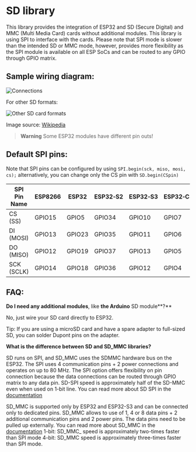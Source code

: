 # SD library

This library provides the integration of ESP32 and SD (Secure Digital) and MMC (Multi Media Card) cards without additional modules. This library is using SPI to interface with the cards. Please note that SPI mode is slower than the intended SD or MMC mode, however, provides more flexibility as the SPI module is available on all ESP SoCs and can be routed to any GPIO through GPIO matrix.

## Sample wiring diagram:

![Connections](http://i.imgur.com/4CoXOuR.png)

For other SD formats:

![Other SD card formats](https://upload.wikimedia.org/wikipedia/commons/thumb/a/ab/MMC-SD-miniSD-microSD-Color-Numbers-Names.gif/330px-MMC-SD-miniSD-microSD-Color-Numbers-Names.gif)

Image source: [Wikipedia](https://upload.wikimedia.org/wikipedia/commons/thumb/a/ab/MMC-SD-miniSD-microSD-Color-Numbers-Names.gif/330px-MMC-SD-miniSD-microSD-Color-Numbers-Names.gif)

> **Warning**
Some ESP32 modules have different pin outs!

## Default SPI pins:
Note that SPI pins can be configured by using `SPI.begin(sck, miso, mosi, cs);` alternatively, you can change only the CS pin with `SD.begin(CSpin)`

| SPI Pin Name | ESP8266 | ESP32 | ESP32‑S2 | ESP32‑S3 | ESP32‑C3 | ESP32‑C6 | ESP32‑H2 |
|--------------|---------|-------|----------|----------|----------|----------|----------|
| CS (SS)      | GPIO15  | GPIO5 | GPIO34   | GPIO10   | GPIO7    | GPIO18   | GPIO0    |
| DI (MOSI)    | GPIO13  | GPIO23| GPIO35   | GPIO11   | GPIO6    | GPIO19   | GPIO25    |
| DO (MISO)    | GPIO12  | GPIO19| GPIO37   | GPIO13   | GPIO5    | GPIO20   | GPIO11    |
| SCK (SCLK)   | GPIO14  | GPIO18| GPIO36   | GPIO12   | GPIO4    | GPIO21   | GPIO10    |

## FAQ:

**Do I need any additional modules**, like **the **Arduino**** SD module**?**

No, just wire your SD card directly to ESP32.

Tip: If you are using a microSD card and have a spare adapter to full-sized SD, you can solder Dupont pins on the adapter.


**What is the difference between SD and SD_MMC libraries?**

SD runs on SPI, and SD_MMC uses the SDMMC hardware bus on the ESP32.
The SPI uses 4 communication pins + 2 power connections and operates on up to 80 MHz. The SPI option offers flexibility on pin connection because the data connections can be routed through GPIO matrix to any data pin.
SD-SPI speed is approximately half of the SD-MMC even when used on 1-bit line.
You can read more about SD SPI in the [documentation](https://docs.espressif.com/projects/esp-idf/en/latest/esp32/api-reference/peripherals/sdspi_host.html)

SD_MMC is supported only by ESP32 and ESP32-S3 and can be connected only to dedicated pins. SD_MMC allows to use of 1, 4 or 8 data pins + 2 additional communication pins and 2 power pins. The data pins need to be pulled up externally.
You can read more about SD_MMC in the [documentation](https://docs.espressif.com/projects/esp-idf/en/latest/esp32/api-reference/peripherals/sdmmc_host.html)
1-bit: SD_MMC_ speed is approximately two-times faster than SPI mode
4-bit: SD_MMC speed is approximately three-times faster than SPI mode.
